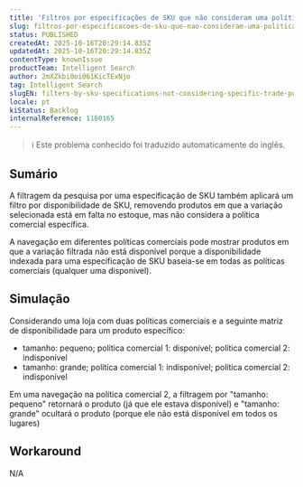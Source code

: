 ```yaml
---
title: 'Filtros por especificações de SKU que não consideram uma política comercial específica'
slug: filtros-por-especificacoes-de-sku-que-nao-consideram-uma-politica-comercial-especifica
status: PUBLISHED
createdAt: 2025-10-16T20:29:14.835Z
updatedAt: 2025-10-16T20:29:14.835Z
contentType: knownIssue
productTeam: Intelligent Search
author: 2mXZkbi0oi061KicTExNjo
tag: Intelligent Search
slugEN: filters-by-sku-specifications-not-considering-specific-trade-policy
locale: pt
kiStatus: Backlog
internalReference: 1160165
---
```


>ℹ️ Este problema conhecido foi traduzido automaticamente do inglês.

## Sumário


A filtragem da pesquisa por uma especificação de SKU também aplicará um filtro por disponibilidade de SKU, removendo produtos em que a variação selecionada está em falta no estoque, mas não considera a política comercial específica.

A navegação em diferentes políticas comerciais pode mostrar produtos em que a variação filtrada não está disponível porque a disponibilidade indexada para uma especificação de SKU baseia-se em todas as políticas comerciais (qualquer uma disponível).
## Simulação


Considerando uma loja com duas políticas comerciais e a seguinte matriz de disponibilidade para um produto específico:

- tamanho: pequeno; política comercial 1: disponível; política comercial 2: indisponível
- tamanho: grande; política comercial 1: indisponível; política comercial 2: indisponível

Em uma navegação na política comercial 2, a filtragem por "tamanho: pequeno" retornará o produto (já que ele estava disponível) e "tamanho: grande" ocultará o produto (porque ele não está disponível em todos os lugares)
## Workaround


N/A


